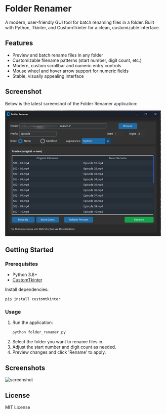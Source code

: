 # Folder Renamer

A modern, user-friendly GUI tool for batch renaming files in a folder. Built with Python, Tkinter, and CustomTkinter for a clean, customizable interface.


## Features
- Preview and batch rename files in any folder
- Customizable filename patterns (start number, digit count, etc.)
- Modern, custom scrollbar and numeric entry controls
- Mouse wheel and hover arrow support for numeric fields
- Stable, visually appealing interface

## Screenshot
Below is the latest screenshot of the Folder Renamer application:

![Folder Renamer Screenshot](screenshoot.png)

## Getting Started

### Prerequisites
- Python 3.8+
- [CustomTkinter](https://github.com/TomSchimansky/CustomTkinter)

Install dependencies:
```bash
pip install customtkinter
```

### Usage
1. Run the application:
    ```bash
    python folder_renamer.py
    ```
2. Select the folder you want to rename files in.
3. Adjust the start number and digit count as needed.
4. Preview changes and click 'Rename' to apply.

## Screenshots
![screenshot](screenshot.png)

## License
MIT License
